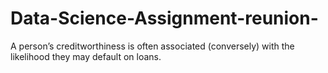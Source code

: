 # Data-Science-Assignment-reunion-
A person’s creditworthiness is often associated (conversely) with the likelihood they may default on loans. 
